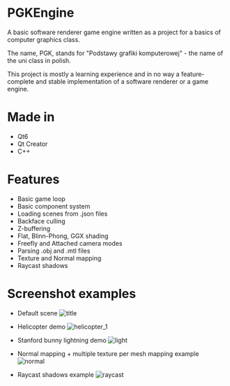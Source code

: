 # PGKEngine
A basic software renderer game engine written as a project for a basics of computer graphics class.

The name, PGK, stands for "Podstawy grafiki komputerowej" - the name of the uni class in polish.

This project is mostly a learning experience and in no way a feature-complete and stable implementation of a software renderer or a game engine.

# Made in
- Qt6
- Qt Creator
- C++

# Features
- Basic game loop
- Basic component system
- Loading scenes from .json files
- Backface culling
- Z-buffering
- Flat, Blinn-Phong, GGX shading
- Freefly and Attached camera modes
- Parsing .obj and .mtl files
- Texture and Normal mapping
- Raycast shadows

# Screenshot examples
- Default scene
![title](https://github.com/user-attachments/assets/44d8698e-d4c7-4cdb-aba2-cd1772fa986a)

- Helicopter demo
![helicopter_1](https://github.com/user-attachments/assets/4ab988f9-e491-42d1-b107-106072a3b852)

- Stanford bunny lightning demo
![light](https://github.com/user-attachments/assets/7f882682-ec56-40f8-bb9a-00c9bbe33e89)

- Normal mapping + multiple texture per mesh mapping example
![normal](https://github.com/user-attachments/assets/8aa7b422-1ec4-4abf-a0c2-a0eb7bf72b0c)

- Raycast shadows example
![raycast](https://github.com/user-attachments/assets/6b2e729f-66d2-4e79-811c-b63434e86746)

